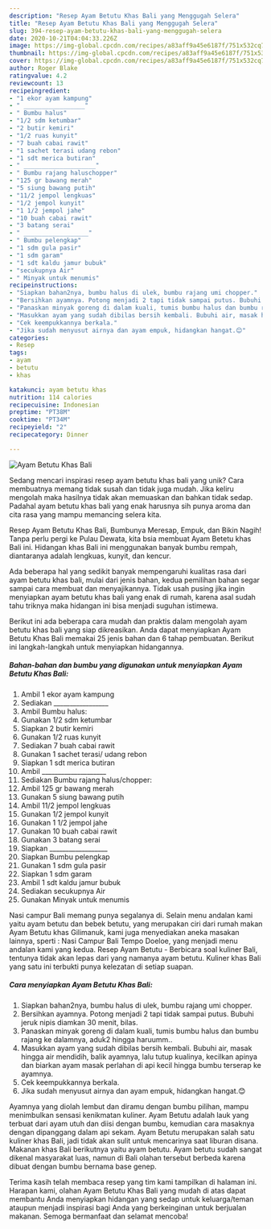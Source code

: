 ```yaml
---
description: "Resep Ayam Betutu Khas Bali yang Menggugah Selera"
title: "Resep Ayam Betutu Khas Bali yang Menggugah Selera"
slug: 394-resep-ayam-betutu-khas-bali-yang-menggugah-selera
date: 2020-10-21T04:04:33.226Z
image: https://img-global.cpcdn.com/recipes/a83aff9a45e6187f/751x532cq70/ayam-betutu-khas-bali-foto-resep-utama.jpg
thumbnail: https://img-global.cpcdn.com/recipes/a83aff9a45e6187f/751x532cq70/ayam-betutu-khas-bali-foto-resep-utama.jpg
cover: https://img-global.cpcdn.com/recipes/a83aff9a45e6187f/751x532cq70/ayam-betutu-khas-bali-foto-resep-utama.jpg
author: Roger Blake
ratingvalue: 4.2
reviewcount: 13
recipeingredient:
- "1 ekor ayam kampung"
- " _________________"
- " Bumbu halus"
- "1/2 sdm ketumbar"
- "2 butir kemiri"
- "1/2 ruas kunyit"
- "7 buah cabai rawit"
- "1 sachet terasi udang rebon"
- "1 sdt merica butiran"
- " ____________________"
- " Bumbu rajang haluschopper"
- "125 gr bawang merah"
- "5 siung bawang putih"
- "11/2 jempol lengkuas"
- "1/2 jempol kunyit"
- "1 1/2 jempol jahe"
- "10 buah cabai rawit"
- "3 batang serai"
- " __________________"
- " Bumbu pelengkap"
- "1 sdm gula pasir"
- "1 sdm garam"
- "1 sdt kaldu jamur bubuk"
- "secukupnya Air"
- " Minyak untuk menumis"
recipeinstructions:
- "Siapkan bahan2nya, bumbu halus di ulek, bumbu rajang umi chopper."
- "Bersihkan ayamnya. Potong menjadi 2 tapi tidak sampai putus. Bubuhi jeruk nipis diamkan 30 menit, bilas."
- "Panaskan minyak goreng di dalam kuali, tumis bumbu halus dan bumbu rajang ke dalamnya, aduk2 hingga haruumm.."
- "Masukkan ayam yang sudah dibilas bersih kembali. Bubuhi air, masak hingga air mendidih, balik ayamnya, lalu tutup kualinya, kecilkan apinya dan biarkan ayam masak perlahan di api kecil hingga bumbu terserap ke ayamnya."
- "Cek keempukkannya berkala."
- "Jika sudah menyusut airnya dan ayam empuk, hidangkan hangat.😊"
categories:
- Resep
tags:
- ayam
- betutu
- khas

katakunci: ayam betutu khas 
nutrition: 114 calories
recipecuisine: Indonesian
preptime: "PT38M"
cooktime: "PT34M"
recipeyield: "2"
recipecategory: Dinner

---
```



![Ayam Betutu Khas Bali](https://img-global.cpcdn.com/recipes/a83aff9a45e6187f/751x532cq70/ayam-betutu-khas-bali-foto-resep-utama.jpg)

Sedang mencari inspirasi resep ayam betutu khas bali yang unik? Cara membuatnya memang tidak susah dan tidak juga mudah. Jika keliru mengolah maka hasilnya tidak akan memuaskan dan bahkan tidak sedap. Padahal ayam betutu khas bali yang enak harusnya sih punya aroma dan cita rasa yang mampu memancing selera kita.

Resep Ayam Betutu Khas Bali, Bumbunya Meresap, Empuk, dan Bikin Nagih! Tanpa perlu pergi ke Pulau Dewata, kita bsia membuat Ayam Betetu khas Bali ini. Hidangan khas Bali ini menggunakan banyak bumbu rempah, diantaranya adalah lengkuas, kunyit, dan kencur.

Ada beberapa hal yang sedikit banyak mempengaruhi kualitas rasa dari ayam betutu khas bali, mulai dari jenis bahan, kedua pemilihan bahan segar sampai cara membuat dan menyajikannya. Tidak usah pusing jika ingin menyiapkan ayam betutu khas bali yang enak di rumah, karena asal sudah tahu triknya maka hidangan ini bisa menjadi suguhan istimewa.


Berikut ini ada beberapa cara mudah dan praktis dalam mengolah ayam betutu khas bali yang siap dikreasikan. Anda dapat menyiapkan Ayam Betutu Khas Bali memakai 25 jenis bahan dan 6 tahap pembuatan. Berikut ini langkah-langkah untuk menyiapkan hidangannya.

<!--inarticleads1-->

##### Bahan-bahan dan bumbu yang digunakan untuk menyiapkan Ayam Betutu Khas Bali:

1. Ambil 1 ekor ayam kampung
1. Sediakan  _________________
1. Ambil  Bumbu halus:
1. Gunakan 1/2 sdm ketumbar
1. Siapkan 2 butir kemiri
1. Gunakan 1/2 ruas kunyit
1. Sediakan 7 buah cabai rawit
1. Gunakan 1 sachet terasi/ udang rebon
1. Siapkan 1 sdt merica butiran
1. Ambil  ____________________
1. Sediakan  Bumbu rajang halus/chopper:
1. Ambil 125 gr bawang merah
1. Gunakan 5 siung bawang putih
1. Ambil 11/2 jempol lengkuas
1. Gunakan 1/2 jempol kunyit
1. Gunakan 1 1/2 jempol jahe
1. Gunakan 10 buah cabai rawit
1. Gunakan 3 batang serai
1. Siapkan  __________________
1. Siapkan  Bumbu pelengkap
1. Gunakan 1 sdm gula pasir
1. Siapkan 1 sdm garam
1. Ambil 1 sdt kaldu jamur bubuk
1. Sediakan secukupnya Air
1. Gunakan  Minyak untuk menumis


Nasi campur Bali memang punya segalanya di. Selain menu andalan kami yaitu ayam betutu dan bebek betutu, yang merupakan ciri dari rumah makan Ayam Betutu khas Gilimanuk, kami juga menyediakan aneka masakan lainnya, sperti : Nasi Campur Bali Tempo Doeloe, yang menjadi menu andalan kami yang kedua. Resep Ayam Betutu - Berbicara soal kuliner Bali, tentunya tidak akan lepas dari yang namanya ayam betutu. Kuliner khas Bali yang satu ini terbukti punya kelezatan di setiap suapan. 

<!--inarticleads2-->

##### Cara menyiapkan Ayam Betutu Khas Bali:

1. Siapkan bahan2nya, bumbu halus di ulek, bumbu rajang umi chopper.
1. Bersihkan ayamnya. Potong menjadi 2 tapi tidak sampai putus. Bubuhi jeruk nipis diamkan 30 menit, bilas.
1. Panaskan minyak goreng di dalam kuali, tumis bumbu halus dan bumbu rajang ke dalamnya, aduk2 hingga haruumm..
1. Masukkan ayam yang sudah dibilas bersih kembali. Bubuhi air, masak hingga air mendidih, balik ayamnya, lalu tutup kualinya, kecilkan apinya dan biarkan ayam masak perlahan di api kecil hingga bumbu terserap ke ayamnya.
1. Cek keempukkannya berkala.
1. Jika sudah menyusut airnya dan ayam empuk, hidangkan hangat.😊


Ayamnya yang diolah lembut dan diramu dengan bumbu pilihan, mampu menimbulkan sensasi kenikmatan kuliner. Ayam Betutu adalah lauk yang terbuat dari ayam utuh dan diisi dengan bumbu, kemudian cara masaknya dengan dipanggang dalam api sekam. Ayam Betutu merupakan salah satu kuliner khas Bali, jadi tidak akan sulit untuk mencarinya saat liburan disana. Makanan khas Bali berikutnya yaitu ayam betutu. Ayam betutu sudah sangat dikenal masyarakat luas, namun di Bali olahan tersebut berbeda karena dibuat dengan bumbu bernama base genep. 

Terima kasih telah membaca resep yang tim kami tampilkan di halaman ini. Harapan kami, olahan Ayam Betutu Khas Bali yang mudah di atas dapat membantu Anda menyiapkan hidangan yang sedap untuk keluarga/teman ataupun menjadi inspirasi bagi Anda yang berkeinginan untuk berjualan makanan. Semoga bermanfaat dan selamat mencoba!
